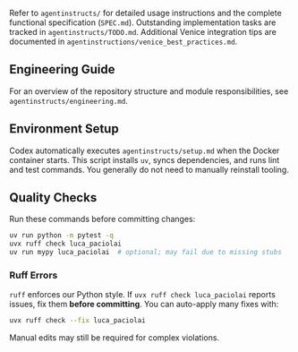 Refer to `agentinstructs/` for detailed usage instructions and the complete functional specification (`SPEC.md`).
Outstanding implementation tasks are tracked in `agentinstructs/TODO.md`.
Additional Venice integration tips are documented in `agentinstructions/venice_best_practices.md`.

## Engineering Guide
For an overview of the repository structure and module responsibilities, see
`agentinstructs/engineering.md`.

## Environment Setup
Codex automatically executes `agentinstructs/setup.md` when the Docker container starts. This script installs `uv`, syncs dependencies, and runs lint and test commands. You generally do not need to manually reinstall tooling.

## Quality Checks
Run these commands before committing changes:

```bash
uv run python -m pytest -q
uvx ruff check luca_paciolai
uv run mypy luca_paciolai  # optional; may fail due to missing stubs
```

### Ruff Errors
`ruff` enforces our Python style. If `uvx ruff check luca_paciolai` reports
issues, fix them **before committing**. You can auto-apply many fixes with:

```bash
uvx ruff check --fix luca_paciolai
```
Manual edits may still be required for complex violations.
